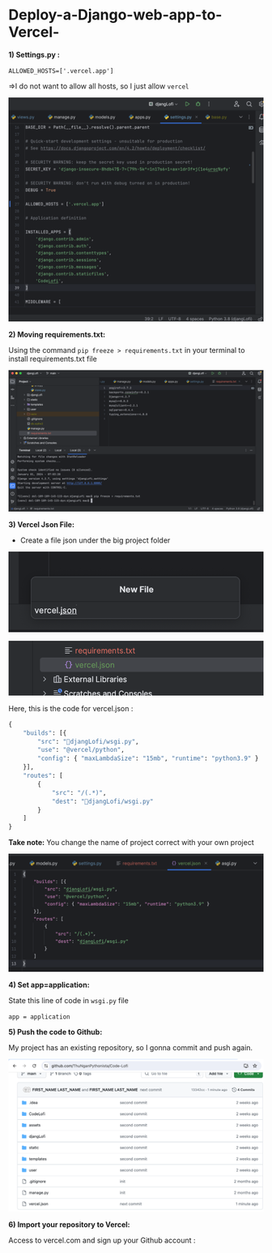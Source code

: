 # Deploy-a-Django-web-app-to-Vercel-

**1) Settings.py :**

`ALLOWED_HOSTS=['.vercel.app']`

=>I do not want to allow all hosts, so I just allow `vercel`

![image](https://github.com/ThuNganPythonista/Deploy-a-Django-web-app-to-Vercel-/blob/main/Screenshot%202024-01-01%20at%202.03.16%20PM.png)


**2) Moving requirements.txt:**

Using the command `pip freeze > requirements.txt` in your terminal to install requirements.txt file

![image](https://github.com/ThuNganPythonista/Deploy-a-Django-web-app-to-Vercel-/blob/main/Screenshot%202024-01-01%20at%202.12.08%20PM.png)

**3) Vercel Json File:**

+ Create a file json under the big project folder

![image](https://github.com/ThuNganPythonista/Deploy-a-Django-web-app-to-Vercel-/blob/main/Screenshot%202024-01-01%20at%202.15.30%20PM.png)

![image](https://github.com/ThuNganPythonista/Deploy-a-Django-web-app-to-Vercel-/blob/main/Screenshot%202024-01-01%20at%202.15.59%20PM.png)

Here, this is the code for vercel.json :

```python
{
    "builds": [{
        "src": "djangLofi/wsgi.py",
        "use": "@vercel/python",
        "config": { "maxLambdaSize": "15mb", "runtime": "python3.9" }
    }],
    "routes": [
        {
            "src": "/(.*)",
            "dest": "djangLofi/wsgi.py"
        }
    ]
}

```

**Take note:** You change the name of project correct with your own project

![image](https://github.com/ThuNganPythonista/Deploy-a-Django-web-app-to-Vercel-/blob/main/Screenshot%202024-01-01%20at%202.21.59%20PM.png)

**4) Set app=application:**

State this line of code in `wsgi.py` file

`app = application`

**5) Push the code to Github:**

My project has an existing repository, so I gonna commit and push again.

![image](https://github.com/ThuNganPythonista/Deploy-a-Django-web-app-to-Vercel-/blob/main/Screenshot%202024-01-01%20at%202.42.55%20PM.png)

**6) Import your repository to Vercel:**

Access to vercel.com and sign up your Github account :







